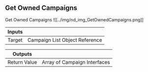 ## Get Owned Campaigns
Get Owned Campaigns
![[../img/nd_img_GetOwnedCampaigns.png]]

|Inputs||
|--|--|
| Target | Campaign List Object Reference |

|Outputs||
|--|--|
| Return Value | Array of Campaign Interfaces |
